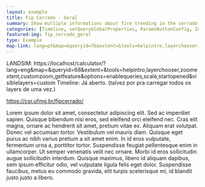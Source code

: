 ```yaml
---
layout: example
title: Fip Cerrado - Geral
summary: Show multiple informations about fire trending in the cerrado biome.
categories: [Timeline, setQueryGlobalProperties, ParamsButtonConfig, Inputmanager, Visibility]
featured-img: fip_cerrado_geral
type: Example
map-link: lang=pt&map=&queryid=76&extent=&tools=helpintro,layerchooser,zoomextent,customzoom,getfeature&options=enablequeries,scale,startopened&visiblelayers=custom
---
```

LANDSIM: https://localhost/calculator/?lang=eng&map=&queryid=68&extent=&tools=helpintro,layerchooser,zoomextent,customzoom,getfeature&options=enablequeries,scale,startopened&visiblelayers=custom
				Timeline: Já aberto. (talvez por pra carregar todos os layers de uma vez.)

https://csr.ufmg.br/fipcerrado/

Lorem ipsum dolor sit amet, consectetur adipiscing elit. Sed ac imperdiet sapien. Quisque bibendum nisi eros, sed eleifend orci eleifend nec. Cras elit magna, ornare ac hendrerit sit amet, pretium vitae ex. Aliquam erat volutpat. Donec vel accumsan tortor. Vestibulum vel mauris diam. Quisque eget purus ac nibh varius pretium a sit amet enim. In id eros vulputate, fermentum urna a, porttitor tortor. Suspendisse feugiat pellentesque enim in ullamcorper. Ut semper venenatis velit nec ornare. Morbi id eros sollicitudin augue sollicitudin interdum. Quisque maximus, libero id aliquam dapibus, sem ipsum efficitur odio, vel vulputate ligula felis eget dolor. Suspendisse faucibus, metus eu commodo gravida, elit turpis scelerisque mi, id blandit justo justo a libero.